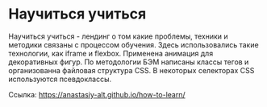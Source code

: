 # Научиться учиться

Научиться учиться - лендинг о том какие проблемы, техники и методики связаны с процессом обучения. Здесь использовались такие технологии, как iframe и flexbox. Применена анимация для декоративных фигур. По методологии БЭМ написаны классы тегов и организованна файловая структура CSS. В некоторых селекторах CSS используются псевдоклассы.

Ссылка: https://anastasiy-alt.github.io/how-to-learn/
